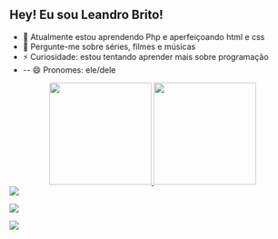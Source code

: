 ## Hey! Eu sou Leandro Brito!
- 🌱 Atualmente estou aprendendo Php e aperfeiçoando html e css
- 💬 Pergunte-me sobre séries, filmes e músicas
- ⚡ Curiosidade: estou tentando aprender mais sobre programação
- -- 😄 Pronomes: ele/dele

<div align="center">
  <a href="https://github.com/Leandro0809">
  <img height="180em" src="https://github-readme-stats.vercel.app/api?username=Leandro0809&show_icons=true&theme=dark&include_all_commits=true&count_private=true"/>
  <img height="180em" src="https://github-readme-stats.vercel.app/api/top-langs/?username=Leandro0809&layout=compact&langs_count=7&theme=dark"/>
    
    
          
</div>

<div>
<a href="https://www.instagram.com/segundo.leo00/?hl=pt-br" target="_blank"><img src="https://img.shields.io/badge/-Instagram-%23E4405F?style=for-the- badge&logo=instagram&logoColor=white" target="_blank"></a>
  
  
  
<a href="https://www.linkedin.com/in/leandro-pereira-de-brito-1b301b238/" target="_blank"><img src="https://img.shields.io/badge/-LinkedIn-% 230077B5?style=for-the-badge&logo=linkedin&logoColor=black" target="_blank"></a>
  
  <a href = "mailto:leoghoul599@gmail.com"><img src="https://img.shields.io/badge/-Gmail-%23333?style=for-the-badge&logo=gmail&logoColor=white" destino ="_blank"></a>
  </div>
